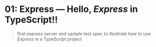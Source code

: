 # 01: Express &mdash; Hello, *Express* in TypeScript!!
> first express server and sample test spec to illustrate how to use *Express* in a TypeScript project
